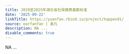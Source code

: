 ```yaml
---
title: 2019至2025年湖北省社保缴费基数标准
date: '2025-09-22'
linkTitle: https://yuanfan.rbind.io/project/happend1/
source: earfanfan | 袁凡
description: NA ...
disable_comments: true
---
```

NA ...